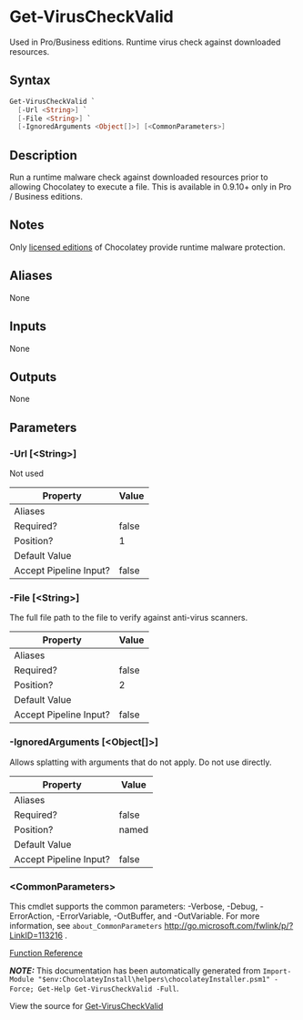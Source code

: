 ﻿---
Title: Get-VirusCheckValid
Description: Information on Get-VirusCheckValid function
RedirectFrom: docs/helpers-get-virus-check-valid
ShowInNavbar: false
ShowInSidebar: false
---

# Get-VirusCheckValid

<!-- This documentation is automatically generated from https://github.com/chocolatey/choco/tree/stable/src/chocolatey.resources/helpers/functions/Get-VirusCheckValid.ps1 using https://github.com/chocolatey/choco/tree/stable/GenerateDocs.ps1. Contributions are welcome at the original location(s). -->

Used in Pro/Business editions. Runtime virus check against downloaded
resources.

## Syntax

~~~powershell
Get-VirusCheckValid `
  [-Url <String>] `
  [-File <String>] `
  [-IgnoredArguments <Object[]>] [<CommonParameters>]
~~~

## Description

Run a runtime malware check against downloaded resources prior to
allowing Chocolatey to execute a file. This is available in 0.9.10+ only
in Pro / Business editions.

## Notes

Only [licensed editions](https://chocolatey.org/compare) of Chocolatey provide runtime malware protection.

## Aliases

None

## Inputs

None

## Outputs

None

## Parameters

###  -Url [&lt;String&gt;]
Not used

Property               | Value
---------------------- | -----
Aliases                |
Required?              | false
Position?              | 1
Default Value          |
Accept Pipeline Input? | false

###  -File [&lt;String&gt;]
The full file path to the file to verify against anti-virus scanners.

Property               | Value
---------------------- | -----
Aliases                |
Required?              | false
Position?              | 2
Default Value          |
Accept Pipeline Input? | false

###  -IgnoredArguments [&lt;Object[]&gt;]
Allows splatting with arguments that do not apply. Do not use directly.

Property               | Value
---------------------- | -----
Aliases                |
Required?              | false
Position?              | named
Default Value          |
Accept Pipeline Input? | false

### &lt;CommonParameters&gt;

This cmdlet supports the common parameters: -Verbose, -Debug, -ErrorAction, -ErrorVariable, -OutBuffer, and -OutVariable. For more information, see `about_CommonParameters` http://go.microsoft.com/fwlink/p/?LinkID=113216 .



[Function Reference](./creating-packages/helpers/reference)

***NOTE:*** This documentation has been automatically generated from `Import-Module "$env:ChocolateyInstall\helpers\chocolateyInstaller.psm1" -Force; Get-Help Get-VirusCheckValid -Full`.

View the source for [Get-VirusCheckValid](https://github.com/chocolatey/choco/tree/stable/src/chocolatey.resources/helpers/functions/Get-VirusCheckValid.ps1)
